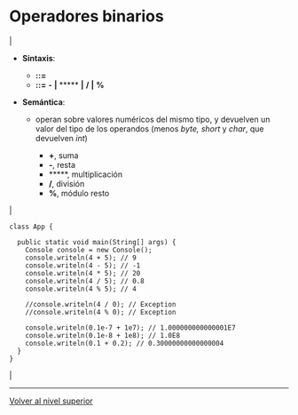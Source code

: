 # Operadores binarios






| 
* **Sintaxis**:


	+ *<expresion>* **::=** *<expresion>* *<operadorAritmetico>* *<expresion>*
	+ *<operadorAritmetico>* **::=** **-** **|** ***** **|** **/** **|** **%**

* **Semántica**:


	+ operan sobre valores numéricos del mismo tipo, y devuelven un valor del tipo de los operandos (menos *byte, short* y *char*, que devuelven *int*)
	
	
		- **+**, suma
		- **-**, resta
		- *****, multiplicación
		- **/**, división
		- **%**, módulo resto



 | 


```
class App {

  public static void main(String[] args) {
    Console console = new Console();
    console.writeln(4 + 5); // 9
    console.writeln(4 - 5); // -1
    console.writeln(4 * 5); // 20
    console.writeln(4 / 5); // 0.8
    console.writeln(4 % 5); // 4

    //console.writeln(4 / 0); // Exception
    //console.writeln(4 % 0); // Exception

    console.writeln(0.1e-7 + 1e7); // 1.000000000000001E7
    console.writeln(0.1e-8 + 1e8); // 1.0E8
    console.writeln(0.1 + 0.2); // 0.30000000000000004
  }
}
```


 |


---

[Volver al nivel superior](../README.md)

